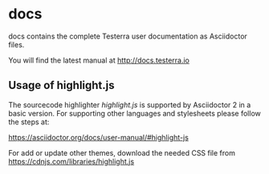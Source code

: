 # docs
docs contains the complete Testerra user documentation as Asciidoctor files.

You will find the latest manual at http://docs.testerra.io

## Usage of highlight.js

The sourcecode highlighter *highlight.js* is supported by Asciidoctor 2 in a basic version. For supporting other languages and stylesheets please follow the steps at: 

https://asciidoctor.org/docs/user-manual/#highlight-js 

For add or update other themes, download the needed CSS file from https://cdnjs.com/libraries/highlight.js
